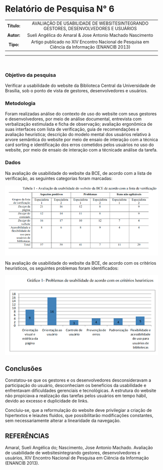 # Relatório de Pesquisa N° 6

| | |
|:-:| :-: |
| **Título:** | AVALIAÇÃO DE USABILIDADE DE WEBSITESINTEGRANDO GESTORES, DESENVOLVEDORES E USUÁRIOS |
| **Autor:** | Sueli Angélica do Amaral & Jose Antonio Machado Nascimento |
| **Tipo:** | Artigo publicado no XIV Encontro Nacional de Pesquisa em Ciência da Informação (ENANCIB 2013) |
___
<br/>

### **Objetivo da pesquisa**

Verificar a usabilidade do website da Biblioteca Central da Universidade  de  Brasília,  sob  o  ponto  de  vista  de  gestores,  desenvolvedores  e  usuários.

### **Metodologia**

Foram realizadas  análise  do  contexto  de  uso  do website com  seus  gestores  e  desenvolvedores,  por meio  de  análise  documental,  entrevista  com  verbalização  estimulada  e  ficha  de  observação; avaliação  ergonômica  de  suas  interfaces  com  lista  de  verificação,  guia  de  recomendações  e avaliação heurística; descrição do modelo mental dos usuários relativo à arvore semântica do website por meio de ensaio de interação com a técnica card sorting e identificação dos erros cometidos pelos usuários no uso do website, por meio de ensaio de interação com a técnicade análise  da  tarefa.

### Dados

Na avaliação de usabilidade do website da BCE, de acordo com a lista de verificação, as seguintes categorias foram marcadas:

<p align="center">
  <img src="../docs/assets/images/print_screen/user-profile-search-6.1.png">
</p>

Na avaliação de usabilidade do website da BCE, de acordo com os critérios heurísticos, os seguintes problemas foram identificados:

<p align="center">
  <img src="../docs/assets/images/print_screen/user-profile-search-6.2.png">
</p>


## Conclusões

Constatou-se  que  os  gestores  e  os  desenvolvedores  desconsideravam  a participação   do   usuário,   desconheciam   os   benefícios   da   usabilidade   e   enfrentavam dificuldades gerenciais e tecnológicas. A estrutura do website não propiciava a realização das tarefas pelos usuários em tempo hábil, devido ao excesso e duplicidade de links.

Concluiu-se, que a reformulação do website deve privilegiar a criação de hipertextos e leiautes fluidos, que possibilitarão   modificações   constantes,   sem   necessariamente   alterar   a   linearidade   da navegação.

## REFERÊNCIAS

Amaral, Sueli Angélica do; Nascimento, Jose Antonio Machado. Avaliação de usabilidade de websitesintegrando gestores, desenvolvedores e usuários, XIV Encontro Nacional de Pesquisa em Ciência da Informação (ENANCIB 2013).